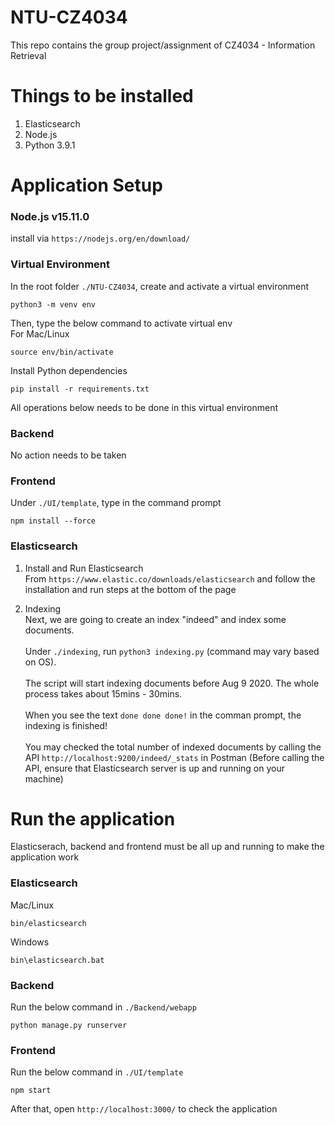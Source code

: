 # NTU-CZ4034
This repo contains the group project/assignment of CZ4034 - Information Retrieval

# Things to be installed
1. Elasticsearch
2. Node.js
3. Python 3.9.1

# Application Setup
### Node.js v15.11.0
install via `https://nodejs.org/en/download/`

### Virtual Environment
In the root folder `./NTU-CZ4034`, create and activate a virtual environment
```
python3 -m venv env
```
Then, type the below command to activate virtual env\
For Mac/Linux
```
source env/bin/activate
```
Install Python dependencies
```
pip install -r requirements.txt
```
All operations below needs to be done in this virtual environment

### Backend
No action needs to be taken


### Frontend
Under `./UI/template`, type in the command prompt
```
npm install --force
```

### Elasticsearch
1. Install and Run Elasticsearch\
From `https://www.elastic.co/downloads/elasticsearch` and follow the installation and run steps at the bottom of the page

2. Indexing\
Next, we are going to create an index "indeed" and index some documents.\
\
Under `./indexing`, run `python3 indexing.py` (command may vary based on OS).\
\
The script will start indexing documents before Aug 9 2020. The whole process takes about 15mins - 30mins.\
\
When you see the text `done done done!` in the comman prompt, the indexing is finished!\
\
You may checked the total number of indexed documents by calling the API `http://localhost:9200/indeed/_stats` in Postman (Before calling the API, ensure that Elasticsearch server is up and running on your machine)

# Run the application

Elasticserach, backend and frontend must be all up and running to make the application work

### Elasticsearch
Mac/Linux
```
bin/elasticsearch
```

Windows
```
bin\elasticsearch.bat
```

### Backend
Run the below command in `./Backend/webapp`
```
python manage.py runserver
```

### Frontend
Run the below command in `./UI/template`
```
npm start
```
After that, open `http://localhost:3000/` to check the application
